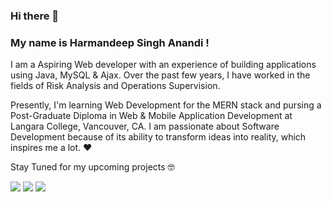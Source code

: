 ### Hi there 👋
### My name is Harmandeep Singh Anandi !

I am a Aspiring Web developer with an experience of building applications using Java, MySQL & Ajax. Over the past few years, I have worked in the fields of Risk Analysis and Operations Supervision.

Presently, I'm learning Web Development for the MERN stack and pursing a Post-Graduate Diploma in Web & Mobile Application Development at Langara College, Vancouver, CA. I am passionate about Software Development because of its ability to transform ideas into reality, which inspires me a lot. :heart:

Stay Tuned for my upcoming projects :nerd_face:	

<!-- You can check my <a href="" target="blank" >Portfolio</a>. -->

<span align="center">
<a href="mailto:hsinghanandi@gmail.com"><img src="https://img.icons8.com/color/48/000000/gmail-new.png"/></a>
<a href="https://www.linkedin.com/in/hsinghanandi/"><img src="https://img.icons8.com/fluency/48/000000/linkedin.png"/></a>
<a href="https://twitter.com/hsinghanandi"><img src="https://img.icons8.com/color/48/000000/twitter--v1.png"/></a>
</span>

<!--
**hsinghanandi/hsinghanandi** is a ✨ _special_ ✨ repository because its `README.md` (this file) appears on your GitHub profile.

Here are some ideas to get you started:

- 🔭 I’m currently working on ...
- 🌱 I’m currently learning ...
- 👯 I’m looking to collaborate on ...
- 🤔 I’m looking for help with ...
- 💬 Ask me about ...
- 📫 How to reach me: ...
- 😄 Pronouns: ...
- ⚡ Fun fact: ...
-->
